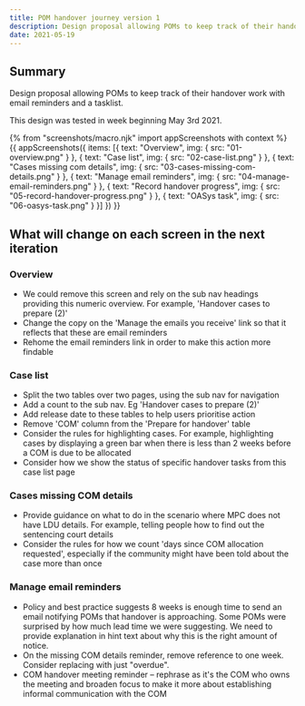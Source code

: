 ```yaml
---
title: POM handover journey version 1
description: Design proposal allowing POMs to keep track of their handover work with email reminders and a tasklist.
date: 2021-05-19
---
```


## Summary

Design proposal allowing POMs to keep track of their handover work with email reminders and a tasklist.

This design was tested in week beginning May 3rd 2021.


{% from "screenshots/macro.njk" import appScreenshots with context %}
{{ appScreenshots({
  items: [{
      text: "Overview",
      img: { src: "01-overview.png" }
    }, {
      text: "Case list",
      img: { src: "02-case-list.png" }
    }, {
      text: "Cases missing com details",
      img: { src: "03-cases-missing-com-details.png" }
    }, {
      text: "Manage email reminders",
      img: { src: "04-manage-email-reminders.png" }
    }, {
      text: "Record handover progress",
      img: { src: "05-record-handover-progress.png" }
    }, {
      text: "OASys task",
      img: { src: "06-oasys-task.png" }
    }]
}) }}

## What will change on each screen in the next iteration

### Overview

* We could remove this screen and rely on the sub nav headings providing this numeric overview. For example, 'Handover cases to prepare (2)'
* Change the copy on the 'Manage the emails you receive' link so that it reflects that these are email reminders
* Rehome the email reminders link in order to make this action more findable

### Case list

* Split the two tables over two pages, using the sub nav for navigation
* Add a count to the sub nav. Eg 'Handover cases to prepare (2)'
* Add release date to these tables to help users prioritise action
* Remove 'COM' column from the 'Prepare for handover' table
* Consider the rules for highlighting cases. For example, highlighting cases by displaying a green bar when there is less than 2 weeks before a COM is due to be allocated
* Consider how we show the status of specific handover tasks from this case list page


### Cases missing COM details

* Provide guidance on what to do in the scenario where MPC does not have LDU details. For example, telling people how to find out the sentencing court details
* Consider the rules for how we count 'days since COM allocation requested', especially if the community might have been told about the case more than once  

### Manage email reminders

* Policy and best practice suggests 8 weeks is enough time to send an email notifying POMs that handover is approaching. Some POMs were surprised by how much lead time we were suggesting. We need to provide explanation in hint text about why this is the right amount of notice.
* On the missing COM details reminder, remove reference to one week. Consider replacing with just "overdue".
* COM handover meeting reminder – rephrase as it's the COM who owns the meeting and broaden focus to make it more about establishing informal communication with the COM